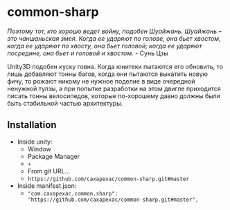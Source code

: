 # common-sharp #

_Поэтому тот, кто хорошо ведет войну, подобен Шуайжань. 
Шуайжань – это чаншаньская змея. Когда ее ударяют по голове, 
она бьет хвостом, когда ее ударяют по хвосту, она бьет головой; 
когда ее ударяют посредине, она бьет и головой и хвостом._ - Сунь Цзы

Unity3D подобен куску говна. Когда юнитеки пытаются его обновить, 
то лишь добавляют тонны багов, когда они пытаются выкатить новую фичу, 
то рожают никому не нужное поделие в виде очередной ненужной тулзы, 
а при попытке разработки на этом двигле приходится писать тонны велосипедов, 
которые по-хорошему давно должны были быть стабильной частью архитектуры.

## Installation ##
- Inside unity:
  - Window
  - Package Manager
  - `+`
  - From git URL...
  - `https://github.com/caxapexac/common-sharp.git#master`
- Inside manifest.json:
  - ```"com.caxapexac.common.sharp": "https://github.com/caxapexac/common-sharp.git#master",```